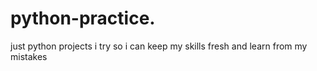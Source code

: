 # python-practice.
just python projects i try so i can keep my skills fresh and learn from my mistakes


